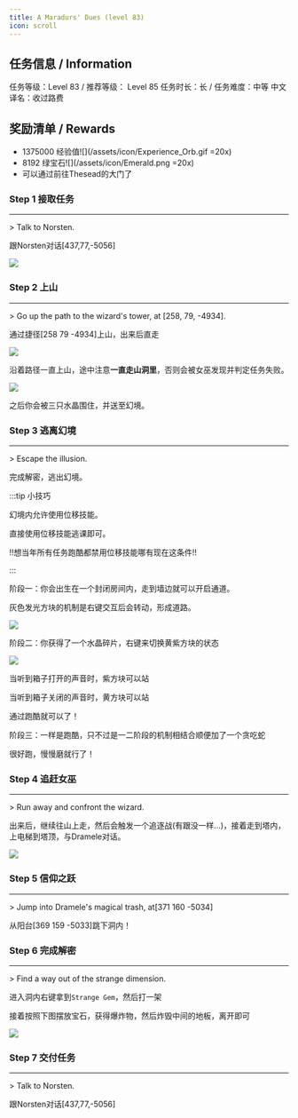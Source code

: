 ```yaml
---
title: A Maradurs' Dues (level 83)
icon: scroll
---
```


## 任务信息 / Information
任务等级：Level 83 / 推荐等级： Level 85
任务时长：长 / 任务难度：中等
中文译名：收过路费


## 奖励清单 / Rewards

+ 1375000 经验值![](/assets/icon/Experience_Orb.gif =20x)
+ 8192 绿宝石![](/assets/icon/Emerald.png =20x)
+ 可以通过前往Thesead的大门了

### Step 1 接取任务
---
\> Talk to Norsten.


跟<NPC>Norsten</NPC>对话<CC>[437,77,-5056]</CC>

![](/assets/img/lv83-1.png)

### Step 2 上山
---
\> Go up the path to the wizard's tower, at [258, 79, -4934].

通过捷径<CC>[258 79 -4934]</CC>上山，出来后直走

![](/assets/img/lv83-2.png)

沿着路径一直上山，途中注意**一直走山洞里**，否则会被女巫发现并判定任务失败。

![](/assets/img/lv83-3.png)

之后你会被三只水晶围住，并送至幻境。

### Step 3 逃离幻境
---
\> Escape the illusion.

完成解密，逃出幻境。

:::tip 小技巧

幻境内允许使用位移技能。

直接使用位移技能逃课即可。

!!想当年所有任务跑酷都禁用位移技能哪有现在这条件!!

:::

阶段一：你会出生在一个封闭房间内，走到墙边就可以开启通道。

灰色发光方块的机制是右键交互后会转动，形成道路。

![](/assets/img/lv83-4.png)

阶段二：你获得了一个水晶碎片，右键来切换黄紫方块的状态

![](/assets/img/lv83-5.png)

当听到箱子打开的声音时，紫方块可以站

当听到箱子关闭的声音时，黄方块可以站

通过跑酷就可以了！

阶段三：一样是跑酷，只不过是一二阶段的机制相结合顺便加了一个贪吃蛇

很好跑，慢慢磨就行了！



### Step 4 追赶女巫
--- 
\> Run away and confront the wizard.

出来后，继续往山上走，然后会触发一个追逐战(有跟没一样...)，接着走到塔内，上电梯到塔顶，与<NPC>Dramele</NPC>对话。

![](/assets/img/lv83-7.png)


### Step 5 信仰之跃
---
\> Jump into Dramele's magical trash, at[371 160 -5034]

从阳台<CC>[369 159 -5033]</CC>跳下洞内！

### Step 6 完成解密
--- 
\> Find a way out of the strange dimension.

进入洞内右键拿到`Strange Gem`，然后打一架

接着按照下图摆放宝石，获得爆炸物，然后炸毁中间的地板，离开即可

![](/assets/img/lvl83-1.jpg)

### Step 7 交付任务
--- 
\> Talk to Norsten.


跟<NPC>Norsten</NPC>对话<CC>[437,77,-5056]</CC>

